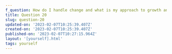 ```yaml
---
f_question: How do I handle change and what is my approach to growth and self-improvement?
title: Question 20
slug: question-20
updated-on: '2023-02-07T10:25:39.407Z'
created-on: '2023-02-07T10:25:39.407Z'
published-on: '2023-02-07T10:27:15.964Z'
layout: '[yourself].html'
tags: yourself
---
```



